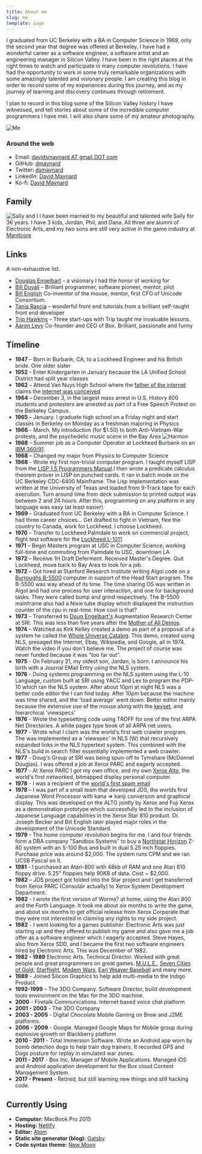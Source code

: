 ```yaml
---
title: About me
slug: me
template: page
---
```


I graduated from UC Berkeley with a BA in Computer Science in 1969, only the second year that degree was offered at Berkeley.
 I have had a wonderful career as a software engineer, a software artist  and an engineering manager in Silicon Valley.  I have been in the right places at the right times to watch and participate in many computer revolutions. I have had the opportunity to work in some truly remarkable organizations with some amazingly talented and visionary people.  I am creating this blog in order to record some of my experiences during this journey, and as my journey of learning and discovery continues through retirement.


I plan to record in this blog some of the Silicon Valley history I have witnessed, and tell stories about some of the incredible computer programmers I have met. I will also share some of my amateur photography.

![Me](../images/dsmheadshot200x250.png)

### Around the web

- Email: [davidsmaynard AT gmail DOT com](mailto:davidsmaynard@gmail.com)
- GitHub: [dmaynard](https://github.com/dmaynard)
- Twitter: [dsmaynard](https://twitter.com/dsmaynard)
- LinkedIn: [David Maynard](https://linkedin.com/in/davidsmaynard)
- Ko-fi: [David Maynard](https://ko-fi.com/davidsmaynard0797)

## Family
![Sally and I](../images/Maynards.jpg)
I have been married to my beautiful and talented wife Sally for 36 years.
I have 3 kids, Jordan, Phil, and Dana.  All three are alumni of Electronic Arts, and my two sons are still very active in the game industry at [Manitcore](https://www.manticoregames.com/)
## Links

A non-exhaustive list.

- [Douglas Engelbart](http://dougengelbart.org/) – a visionary I had the honor of working for
- [Bill Duvall](https://www.youtube.com/watch?v=MKwQ2jFETaQ) – Brilliant programmer, software pioneer, mentor, pilot
- [Bill English](https://en.wikipedia.org/wiki/Bill_English_(computer_engineer)) Co-inventor of the mouse, mentor, first CFO of Unicode Consortium.
- [Tania Rascia](http://taniarascia.com/) – wonderful front end tutorials from a brilliant self-taught front end developer
- [Trip Hawkins](https://tmp.ucsb.edu/about/people/trip-hawkins) – Three start-ups with Trip taught me invaluable lessons.
- [Aaron Levy](https://en.wikipedia.org/wiki/Aaron_Levie) Co-founder and CEO of Box.  Brilliant, passionate and funny


## Timeline

- **1947** – Born in Burbank, CA, to a Lockheed Engineer and his British bride. One older sister
- **1952** - Enter Kindergarten in January because the LA Unified School District had split year classes
- **1962** – Attend Van Nuys High School where the [father of the internet](https://en.wikipedia.org/wiki/Vint_Cerf) claims the [internet was conceived](https://peoplecentered.net/2017/03/15/vint-cerf-at-sxsw-2017/)
- **1964** – December 3, in the largest mass arrest in U.S. History 800 students and protesters are arrested as part of a Free Speech Protest on the Berkeley Campus.
- **1965** – January. I graduate high school on a Friday night and start classes in Berkeley on Monday as a freshman majoring in Physics
- **1966** - March. My introduction (for $1.50) to both Anti-Vietnam-War protests, and the psychedelic music scene in the Bay Area
![Harmon](../images/Harmon19660325-1.png)
- **1968** – Summer job as a Computer Operator at Lockheed Burbank on an [IBM 360/91](https://en.wikipedia.org/wiki/IBM_System/360_Model_91).
- **1968** – Changed my major from Physics to Computer Science
- **1968** - Wrote my first non-trivial computer program. I taught myself LISP from the [LISP 1.5 Programmers Manual](http://www.softwarepreservation.org/projects/LISP/book/LISP%201.5%20Programmers%20Manual.pdf).I then wrote a predicate calculus theorem prover in LISP on punched cards. It ran in batch mode on the UC Berkeley CDC-6400 Mainframe.  The Lisp implementation was written at the University of Texas and loaded from 9-Track tape for each execution.  Turn around time from deck submission to printed output was between 2 and 24 hours.  After this, programming on any platform in any language was easy (at least easier)
- **1969** – Graduated from UC Berkeley with a BA in Computer Science. I had three career choices... Get drafted to fight in Vietnam, flee the country to Canada, work for Lockheed.  I choose Lockheed.
- **1970** – Transfer to Lockheed Palmdale to work on commercial project, flight test software for the [Lockheed L-1011](https://en.wikipedia.org/wiki/Lockheed_L-1011_TriStar)
- **1971** – Begin Masters program at USC in Computer Science, working full-time and commuting from Palmdale to USC, downtown LA
- **1972** – Receive 1H Draft Deferment. Received Master's Degree. Quit Lockheed, move back to Bay Area to look for a job.
- **1972** – Got hired at Stanford Research Institute writing Algol code on a [Burroughs B-5500](https://sky-visions.com/burroughs/) computer in support of the Head Start program.  The B-5500 was way ahead of its time. The time sharing OS was written in Algol and had one process for user interaction, and one for background tasks. They were called bump and grind respectively.  The B-5500 mainframe also had a Nixie tube display which displayed the instruction counter of the cpu in real-time.  How cool is that?
- **1973** – Transferred to [Doug Engelbart's]((http://dougengelbart.org/)) Augmentation Research Center at SRI. This was less than five years after the [Mother of All Demos]().
- **1974** – Watched as Kirk Kelley created a demo as part of a proposal of a system he called the [Whole Universe Catalog](https://searchworks.stanford.edu/view/12255791). This demo, created using NLS, presaged the Internet, Ebay, Wikipedia, and Google, all in 1974.  Watch the video if you don't believe me.  The project of course was never funded because it was "too far out".
- **1975** - On February 21, my oldest son, Jordan, is born.  I announce his birth with a Journal EMail Entry using the NLS system.
- **1976** - Doing systems programming on the NLS system using the L-10 Language, custom built at SRI using YACC and Lex to program the PDP-10 which ran the NLS system.  After about 10pm at night NLS was a better code editor the I can find today.  After 10pm because the machine was time shared, and the 'load average' went down.  Better editor mainly because the extensive use of the mouse along with the [keyset](http://www.dougengelbart.org/content/view/273/309/), and hierarchical 'viewspecs'
- **1976** - Wrote the typesetting code using TROFF for one of the first ARPA Net Directories.  A white pages type book of all ARPA net users.
- **1977** - Wrote what I claim was the world's first web crawler program.  The was implemented as a 'viewspec' in NLS (W) that recursively expanded links in the NLS hypertext system.  This combined with the NLS's build in search filter essentially implemented a web crawler.
- **1977** - Doug's Group at SRI was being spun-off to Tymshare (McDonnel Douglas). I was offered a job at Xerox PARC and eagerly accepted.
- **1977** - At Xerox PARC I got my own office, and my own [Xerox Alto](https://www.computerhistory.org/revolution/input-output/14/347), the world's first networked, bitmapped display personal computer.
- **1978** - I was a recipient of the [world's first spam email](https://www.templetons.com/brad/spamreact.html)
- **1978** – I was part of a small team that developed JDS, the worlds first Japanese Word Processor with kana => kanji conversion and graphical display.  This was developed on the ALTO jointly by Xerox and Fuji Xerox as a demonstration prototype which successfully led to the inclusion of Japanese Language capabilities in the Xerox Star 810 product.  Dr. Joseph Becker and Bill English later played major roles in the development of the Unicode Standard.
- **1979** - The home computer revolution begins for me. I and four friends form a DBA company "Sandbox Systems" to buy a [Northstar Horizon](https://en.wikipedia.org/wiki/North_Star_Horizon) Z-80 system with an S-100 Bus and built in dual 5.25 inch floppies. Purchase price was around $2,000. The system runs CPM and we ran UCSB Pascal on it.
- **1981** - I purchased an Atari-800 with 48kb of RAM and one Atari 810 floppy drive. 5.25" floppies help 90KB of data. Cost ~ $2,000.
- **1982** – JDS project got folded into the Star project and I get transferred from Xerox PARC (Consulair actually) to Xerox System Development Department.
- **1982** - I wrote the first version of Worms? at home, using the Atari 800 and the Forth Language.  It took me about six months to write the game, and about six months to get official release from Xerox Corporate that they were not interested in claiming any rights to my side project.
- **1982** - I went looking for a games publisher.  Electronic Arts was just starting up and they offered to publish my game and also gave me a job offer as a software engineer which I eagerly accepted.  Steve Hayes, also from Xerox SDD, and I became the first two software engineers hired by Electronic Arts.  This was December of 1982.
- **1982 - 1989** Electronic Arts. Technical Director. Worked with great people and great programmers on great games.  [M.U.L.E.](http://www.geekometry.com/2013/11/gamechanger-m-u-l-e/), [Seven Cities of Gold](https://en.wikipedia.org/wiki/The_Seven_Cities_of_Gold_(video_game)), [Starflight](https://arstechnica.com/gaming/2012/09/masterpiece-starflight-for-pc/), [Modem Wars](https://en.wikipedia.org/wiki/Modem_Wars), [Earl Weaver Baseball](https://en.wikipedia.org/wiki/Earl_Weaver_Baseball) and many more.
- **1989** - Joined Silicon Graphics to help add multi-media to the Indigo Product.
- **1992-1999** – The 3DO Company. Software Director, build development tools environment on the Mac for the 3DO machine.
- **2000** - Firetalk Communications.  Internet based voice chat platform
- **2001 - 2003** - The 3DO Company
- **2003 - 2005** - Digital Chocolate  Mobile Gaming on Brew and J2ME platforms.
- **2006 - 2009** - Google. Managed Google Maps for Mobile group during explosive growth on Blackberry platform
- **2010 - 2011** - Total Immersion Software. Wrote an Android app worn by bomb detection dogs to help train dog trainers. It recorded GPS and Dogs posture for replay in simulated war zones.
- **2011 - 2017** - Box Inc.  Manager of Mobile Applications.  Managed iOS and Android application development for the Box cloud Content Management System.
- **2017 - Present** - Retired, but still learning new things and still hacking code.

## Currently Using

- **Computer:** MacBook Pro 2015
- **Hosting:** [Netlify](https://netlify.com)
- **Editor:** [Atom](https://code.atom.io/)
- **Static site generator (blog):** [Gatsby](https://gatsbyjs.org)
- **Code syntax theme:** [New Moon](https://taniarascia.github.io/new-moon)
